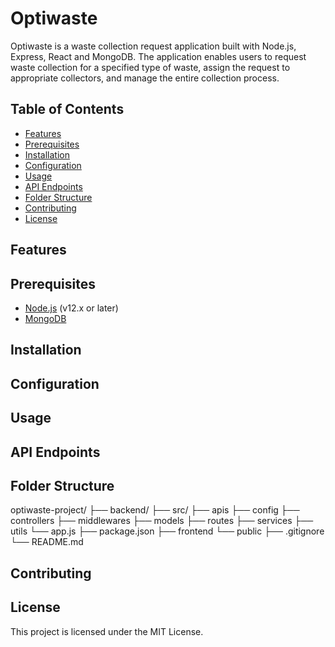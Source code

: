 # Optiwaste

Optiwaste is a waste collection request application built with Node.js, Express, React and MongoDB. The application enables users to request waste collection for a specified type of waste, assign the request to appropriate collectors, and manage the entire collection process.

## Table of Contents

- [Features](#features)
- [Prerequisites](#prerequisites)
- [Installation](#installation)
- [Configuration](#configuration)
- [Usage](#usage)
- [API Endpoints](#api-endpoints)
- [Folder Structure](#folder-structure)
- [Contributing](#contributing)
- [License](#license)

## Features

## Prerequisites

- [Node.js](https://nodejs.org/) (v12.x or later)
- [MongoDB](https://www.mongodb.com/)

## Installation

## Configuration

## Usage

## API Endpoints

## Folder Structure

optiwaste-project/
├── backend/
    ├── src/
        ├── apis
        ├── config
        ├── controllers
        ├── middlewares
        ├── models
        ├── routes
        ├── services
        ├── utils
        └── app.js
    ├── package.json
├── frontend
    └── public
├── .gitignore
└── README.md



## Contributing

## License
This project is licensed under the MIT License.